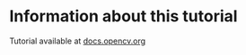 Information about this tutorial
===============================
Tutorial available at
[docs.opencv.org](http://docs.opencv.org/doc/tutorials/introduction/display_image/display_image.html#display-image)

